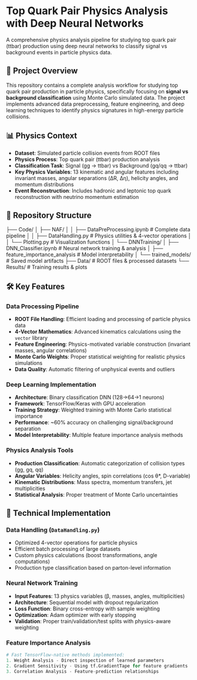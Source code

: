 # Top Quark Pair Physics Analysis with Deep Neural Networks

A comprehensive physics analysis pipeline for studying top quark pair (ttbar) production using deep neural networks to classify signal vs background events in particle physics data.

## 🔬 Project Overview

This repository contains a complete analysis workflow for studying top quark pair production in particle physics, specifically focusing on **signal vs background classification** using Monte Carlo simulated data. The project implements advanced data preprocessing, feature engineering, and deep learning techniques to identify physics signatures in high-energy particle collisions.

## 📊 Physics Context

- **Dataset**: Simulated particle collision events from ROOT files
- **Physics Process**: Top quark pair (ttbar) production analysis
- **Classification Task**: Signal (gg → ttbar) vs Background (gq/qq → ttbar) 
- **Key Physics Variables**: 13 kinematic and angular features including invariant masses, angular separations (ΔR, Δη), helicity angles, and momentum distributions
- **Event Reconstruction**: Includes hadronic and leptonic top quark reconstruction with neutrino momentum estimation

## 🚀 Repository Structure
├── Code/
│   ├── NAF/
│   │   ├── DataPreProcessing.ipynb     # Complete data pipeline
│   │   ├── DataHandling.py             # Physics utilities & 4-vector operations
│   │   └── Plotting.py                 # Visualization functions
│   └── DNNTraining/
│       ├── DNN_Classifier.ipynb        # Neural network training & analysis
│       ├── feature_importance_analysis # Model interpretability
│       └── trained_models/             # Saved model artifacts
├── Data/                              # ROOT files & processed datasets
└── Results/                           # Training results & plots

## 🛠️ Key Features

### Data Processing Pipeline
- **ROOT File Handling**: Efficient loading and processing of particle physics data
- **4-Vector Mathematics**: Advanced kinematics calculations using the `vector` library
- **Feature Engineering**: Physics-motivated variable construction (invariant masses, angular correlations)
- **Monte Carlo Weights**: Proper statistical weighting for realistic physics simulations
- **Data Quality**: Automatic filtering of unphysical events and outliers

### Deep Learning Implementation
- **Architecture**: Binary classification DNN (128→64→1 neurons)
- **Framework**: TensorFlow/Keras with GPU acceleration
- **Training Strategy**: Weighted training with Monte Carlo statistical importance
- **Performance**: ~60% accuracy on challenging signal/background separation
- **Model Interpretability**: Multiple feature importance analysis methods

### Physics Analysis Tools
- **Production Classification**: Automatic categorization of collision types (gg, gq, qq)
- **Angular Variables**: Helicity angles, spin correlations (cos θ*, D-variable)
- **Kinematic Distributions**: Mass spectra, momentum transfers, jet multiplicities
- **Statistical Analysis**: Proper treatment of Monte Carlo uncertainties

## 🔧 Technical Implementation

### Data Handling (`DataHandling.py`)
- Optimized 4-vector operations for particle physics
- Efficient batch processing of large datasets
- Custom physics calculations (boost transformations, angle computations)
- Production type classification based on parton-level information

### Neural Network Training
- **Input Features**: 13 physics variables (β, masses, angles, multiplicities)
- **Architecture**: Sequential model with dropout regularization
- **Loss Function**: Binary cross-entropy with sample weighting
- **Optimization**: Adam optimizer with early stopping
- **Validation**: Proper train/validation/test splits with physics-aware weighting

### Feature Importance Analysis
```python
# Fast TensorFlow-native methods implemented:
1. Weight Analysis - Direct inspection of learned parameters
2. Gradient Sensitivity - Using tf.GradientTape for feature gradients  
3. Correlation Analysis - Feature-prediction relationships
